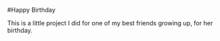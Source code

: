 #Happy Birthday

This is a little project I did for one of my best friends growing up, for her birthday.
